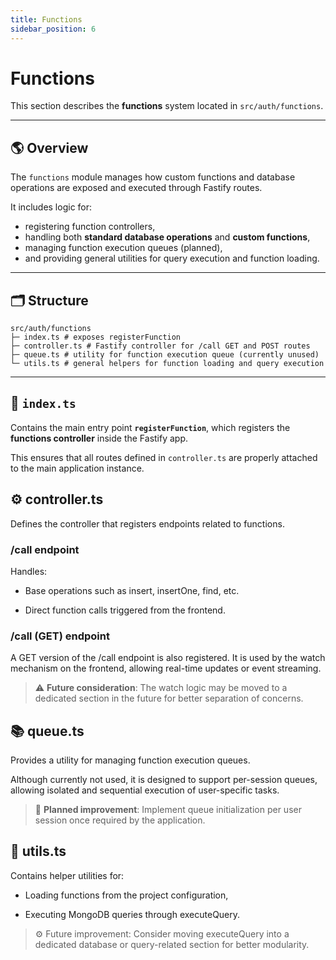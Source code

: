 ```yaml
---
title: Functions
sidebar_position: 6
---
```


# Functions
This section describes the **functions** system located in `src/auth/functions`.

---

## 🌎 Overview

The `functions` module manages how custom functions and database operations are exposed and executed through Fastify routes.

It includes logic for:
- registering function controllers,  
- handling both **standard database operations** and **custom functions**,  
- managing function execution queues (planned),  
- and providing general utilities for query execution and function loading.

---

## 🗂️ Structure

```
src/auth/functions
├─ index.ts # exposes registerFunction
├─ controller.ts # Fastify controller for /call GET and POST routes
├─ queue.ts # utility for function execution queue (currently unused)
└─ utils.ts # general helpers for function loading and query execution
```


---

## 📂 `index.ts`

Contains the main entry point **`registerFunction`**, which registers the **functions controller** inside the Fastify app.

This ensures that all routes defined in `controller.ts` are properly attached to the main application instance.

## ⚙️ controller.ts

Defines the controller that registers endpoints related to functions.

### /call endpoint

Handles:

 - Base operations such as insert, insertOne, find, etc.

 - Direct function calls triggered from the frontend.

### /call (GET) endpoint

A GET version of the /call endpoint is also registered.
It is used by the watch mechanism on the frontend, allowing real-time updates or event streaming.

> ⚠️ **Future consideration**:
The watch logic may be moved to a dedicated section in the future for better separation of concerns.


## 📚 queue.ts

Provides a utility for managing function execution queues.

Although currently not used, it is designed to support per-session queues, allowing isolated and sequential execution of user-specific tasks.

> 🧩 **Planned improvement**:
Implement queue initialization per user session once required by the application.

## 🔧 utils.ts

Contains helper utilities for:

 - Loading functions from the project configuration,

 - Executing MongoDB queries through executeQuery.

> ⚙️ Future improvement:
Consider moving executeQuery into a dedicated database or query-related section for better modularity.